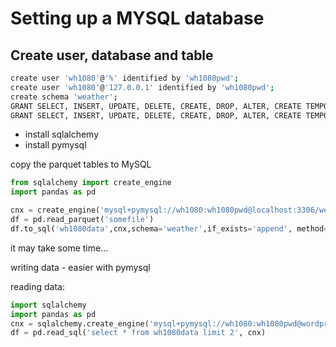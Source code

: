 # Setting up a MYSQL database

## Create user, database and table
``` bash
create user 'wh1080'@'%' identified by 'wh1080pwd';
create user 'wh1080'@'127.0.0.1' identified by 'wh1080pwd';
create schema 'weather';
GRANT SELECT, INSERT, UPDATE, DELETE, CREATE, DROP, ALTER, CREATE TEMPORARY TABLES, CREATE VIEW ON weather.* TO 'wh1080'@'%';
GRANT SELECT, INSERT, UPDATE, DELETE, CREATE, DROP, ALTER, CREATE TEMPORARY TABLES, CREATE VIEW ON weather.* TO 'wh1080'@'127.0.0.1';
```

* install sqlalchemy 
* install pymysql 

 copy the parquet tables to MySQL
``` python
from sqlalchemy import create_engine
import pandas as pd

cnx = create_engine('mysql+pymysql://wh1080:wh1080pwd@localhost:3306/weather')
df = pd.read_parquet('somefile')
df.to_sql('wh1080data',cnx,schema='weather',if_exists='append', method='multi')
```

it may take some time...

writing data - easier with pymysql


reading data:
``` python
import sqlalchemy
import pandas as pd
cnx = sqlalchemy.create_engine('mysql+pymysql://wh1080:wh1080pwd@wordpresssite:3306/weather')
df = pd.read_sql('select * from wh1080data limit 2', cnx)
```